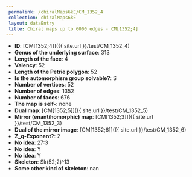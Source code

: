 ```yaml
--- 
 permalink: /chiralMaps6kE/CM_1352_4 
 collection: chiralMaps6kE
 layout: dataEntry
 title: Chiral maps up to 6000 edges - CM[1352;4]
---
```


- **ID**: [CM[1352;4]]({{ site.url }}/test/CM_1352_4)
- **Genus of the underlying surface**: 313
- **Length of the face**: 4
- **Valency**: 52
- **Length of the Petrie polygon**: 52
- **Is the automorphism group solvable?**: S
- **Number of vertices**: 52
- **Number of edges**: 1352
- **Number of faces**: 676
- **The map is self-**: none
- **Dual map**: [CM[1352;5]]({{ site.url }}/test/CM_1352_5)
- **Mirror (enantihomorphic) map**: [CM[1352;3]]({{ site.url }}/test/CM_1352_3)
- **Dual of the mirror image**: [CM[1352;6]]({{ site.url }}/test/CM_1352_6)
- **Z_q-Exponent?**: 2
- **No idea**:  27:3
- **No idea**: Y
- **No idea**: Y
- **Skeleton**: Sk(52;2)^13
- **Some other kind of skeleton**: nan
